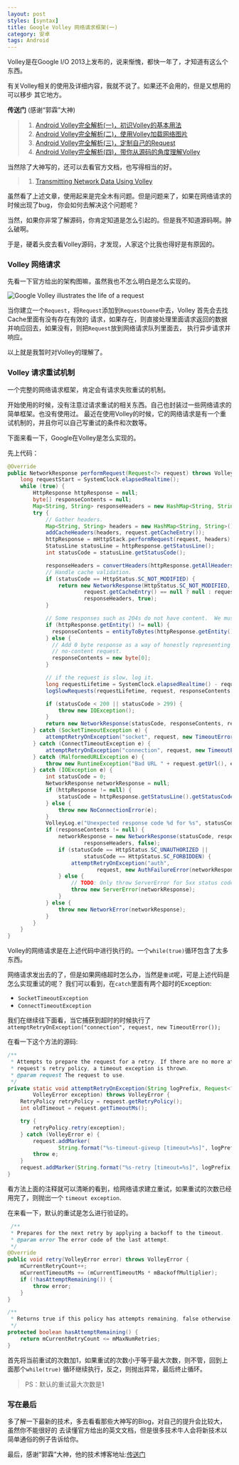 ```yaml
---
layout: post
styles: [syntax]
title: Google Volley 网络请求框架(一)
category: 安卓
tags: Android
---
```


Volley是在Google I/O 2013上发布的，说来惭愧，都快一年了，才知道有这么个东西。

有关Volley相关的使用及详细内容，我就不说了。如果还不会用的，但是又想用的可以移步
其它地方。

**传送门** (感谢“郭霖”大神)

> 1. [Android Volley完全解析(一)，初识Volley的基本用法](http://blog.csdn.net/guolin_blog/article/details/17482095)
> 2. [Android Volley完全解析(二)，使用Volley加载网络图片](http://blog.csdn.net/guolin_blog/article/details/17482165)
> 3. [Android Volley完全解析(三)，定制自己的Request](http://blog.csdn.net/guolin_blog/article/details/17612763)
> 4. [Android Volley完全解析(四)，带你从源码的角度理解Volley](http://blog.csdn.net/guolin_blog/article/details/17656437)

当然除了大神写的，还可以去看官方文档，也写得相当的好。

> 1. [Transmitting Network Data Using Volley](http://developer.android.com/training/volley/index.html)

虽然看了上述文章，使用起来是完全木有问题。但是问题来了，如果在网络请求的时候出现了bug，
你会如何去解决这个问题呢？

当然，如果你非常了解源码，你肯定知道是怎么引起的。但是我不知道源码啊。肿么破啊。

于是，硬着头皮去看Volley源码，才发现，人家这个比我也得好是有原因的。

### Volley 网络请求

先看一下官方给出的架构图嘛，虽然我也不怎么明白是怎么实现的。

![Google Volley illustrates the life of a request](http://pinned.github.io/assets/posts/file-2014-11-05/volley-request.png
)

当你建立一个`Request`，将`Request`添加到`RequestQuene`中去，Volley 首先会去找Cache里面有没有存在有效的
请求，如果存在，则直接处理里面请求返回的数据并响应回去，如果没有，则把`Request`放到网络请求队列里面去，
执行异步请求并响应。

以上就是我暂时对Volley的理解了。

### Volley 请求重试机制

一个完整的网络请求框架，肯定会有请求失败重试的机制。

开始使用的时候，没有注意过请求重试的相关东西。自己也封装过一些网络请求的简单框架。也没有使用过。
最近在使用Volley的时候，它的网络请求是有一个重试机制的，并且你可以自己写重试的条件和次数等。

下面来看一下，Google在Volley是怎么实现的。

先上代码：

```java
@Override
public NetworkResponse performRequest(Request<?> request) throws VolleyError {
    long requestStart = SystemClock.elapsedRealtime();
    while (true) {
        HttpResponse httpResponse = null;
        byte[] responseContents = null;
        Map<String, String> responseHeaders = new HashMap<String, String>();
        try {
            // Gather headers.
            Map<String, String> headers = new HashMap<String, String>();
            addCacheHeaders(headers, request.getCacheEntry());
            httpResponse = mHttpStack.performRequest(request, headers);
            StatusLine statusLine = httpResponse.getStatusLine();
            int statusCode = statusLine.getStatusCode();

            responseHeaders = convertHeaders(httpResponse.getAllHeaders());
            // Handle cache validation.
            if (statusCode == HttpStatus.SC_NOT_MODIFIED) {
                return new NetworkResponse(HttpStatus.SC_NOT_MODIFIED,
                        request.getCacheEntry() == null ? null : request.getCacheEntry().data,
                        responseHeaders, true);
            }

            // Some responses such as 204s do not have content.  We must check.
            if (httpResponse.getEntity() != null) {
              responseContents = entityToBytes(httpResponse.getEntity());
            } else {
              // Add 0 byte response as a way of honestly representing a
              // no-content request.
              responseContents = new byte[0];
            }

            // if the request is slow, log it.
            long requestLifetime = SystemClock.elapsedRealtime() - requestStart;
            logSlowRequests(requestLifetime, request, responseContents, statusLine);

            if (statusCode < 200 || statusCode > 299) {
                throw new IOException();
            }
            return new NetworkResponse(statusCode, responseContents, responseHeaders, false);
        } catch (SocketTimeoutException e) {
            attemptRetryOnException("socket", request, new TimeoutError());
        } catch (ConnectTimeoutException e) {
            attemptRetryOnException("connection", request, new TimeoutError());
        } catch (MalformedURLException e) {
            throw new RuntimeException("Bad URL " + request.getUrl(), e);
        } catch (IOException e) {
            int statusCode = 0;
            NetworkResponse networkResponse = null;
            if (httpResponse != null) {
                statusCode = httpResponse.getStatusLine().getStatusCode();
            } else {
                throw new NoConnectionError(e);
            }
            VolleyLog.e("Unexpected response code %d for %s", statusCode, request.getUrl());
            if (responseContents != null) {
                networkResponse = new NetworkResponse(statusCode, responseContents,
                        responseHeaders, false);
                if (statusCode == HttpStatus.SC_UNAUTHORIZED ||
                        statusCode == HttpStatus.SC_FORBIDDEN) {
                    attemptRetryOnException("auth",
                            request, new AuthFailureError(networkResponse));
                } else {
                    // TODO: Only throw ServerError for 5xx status codes.
                    throw new ServerError(networkResponse);
                }
            } else {
                throw new NetworkError(networkResponse);
            }
        }
    }
}
```

Volley的网络请求是在上述代码中进行执行的。一个`while(true)`循环包含了太多东西。

网络请求发出去的了，但是如果网络超时怎么办，当然是`重试`呢，可是上述代码是怎么实现重试的呢？
我们可以看到，在`catch`里面有两个超时的Exception:
 
 + `SocketTimeoutException`
 + `ConnectTimeoutException`

我们在继续往下面看，当它捕获到超时的时候执行了`attemptRetryOnException("connection", request, new TimeoutError());`

在看一下这个方法的源码:

```java
/**
 * Attempts to prepare the request for a retry. If there are no more attempts remaining in the
 * request's retry policy, a timeout exception is thrown.
 * @param request The request to use.
 */
private static void attemptRetryOnException(String logPrefix, Request<?> request,
        VolleyError exception) throws VolleyError {
    RetryPolicy retryPolicy = request.getRetryPolicy();
    int oldTimeout = request.getTimeoutMs();

    try {
        retryPolicy.retry(exception);
    } catch (VolleyError e) {
        request.addMarker(
                String.format("%s-timeout-giveup [timeout=%s]", logPrefix, oldTimeout));
        throw e;
    }
    request.addMarker(String.format("%s-retry [timeout=%s]", logPrefix, oldTimeout));
}
```

看方法上面的注释就可以清晰的看到，给网络请求建立重试，如果重试的次数已经用完了，则抛出一个
`timeout exception`.

在来看一下，默认的重试是怎么进行验证的。

```java
 /**
 * Prepares for the next retry by applying a backoff to the timeout.
 * @param error The error code of the last attempt.
 */
@Override
public void retry(VolleyError error) throws VolleyError {
    mCurrentRetryCount++;
    mCurrentTimeoutMs += (mCurrentTimeoutMs * mBackoffMultiplier);
    if (!hasAttemptRemaining()) {
        throw error;
    }
}

/**
 * Returns true if this policy has attempts remaining, false otherwise.
 */
protected boolean hasAttemptRemaining() {
    return mCurrentRetryCount <= mMaxNumRetries;
}
```

首先将当前重试的次数加1，如果重试的次数小于等于最大次数，则不管，回到上面那个`while(true)`
循环继续执行，反之，则抛出异常，最后终止循环。

> PS：默认的重试最大次数是1

### 写在最后

多了解一下最新的技术，多去看看那些大神写的Blog，对自己的提升会比较大，虽然你不能很好的
去读懂官方给出的英文文档，但是很多技术牛人会将新技术以简单通俗的例子告诉给你。

最后，感谢“郭霖”大神，他的技术博客地址:[传送门](http://blog.csdn.net/guolin_blog)